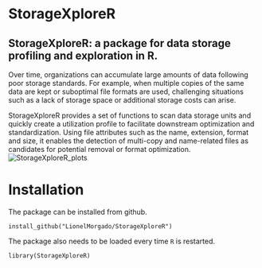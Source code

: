 # StorageXploreR
## StorageXploreR: a package for data storage profiling and exploration in R.

Over time, organizations can accumulate large amounts of data following poor storage standards.
For example, when multiple copies of the same data are kept or suboptimal file formats are used,
challenging situations such as a lack of storage space or additional storage costs can arise. 

StorageXploreR provides a set of functions to scan data storage units and quickly create a utilization
profile to facilitate downstream optimization and standardization. Using file attributes such as the 
name, extension, format and size, it enables the detection of multi-copy and name-related files as 
candidates for potential removal or format optimization.
![StorageXploreR_plots](https://github.com/user-attachments/assets/08431116-05ae-42e3-a75c-c3a41e58fc28)



# Installation

The package can be installed from github.
```{r install_package, eval=FALSE}
install_github("LionelMorgado/StorageXploreR")
```

The package also needs to be loaded every time `R` is restarted.
```{r Load package, message=FALSE}
library(StorageXploreR)
```
